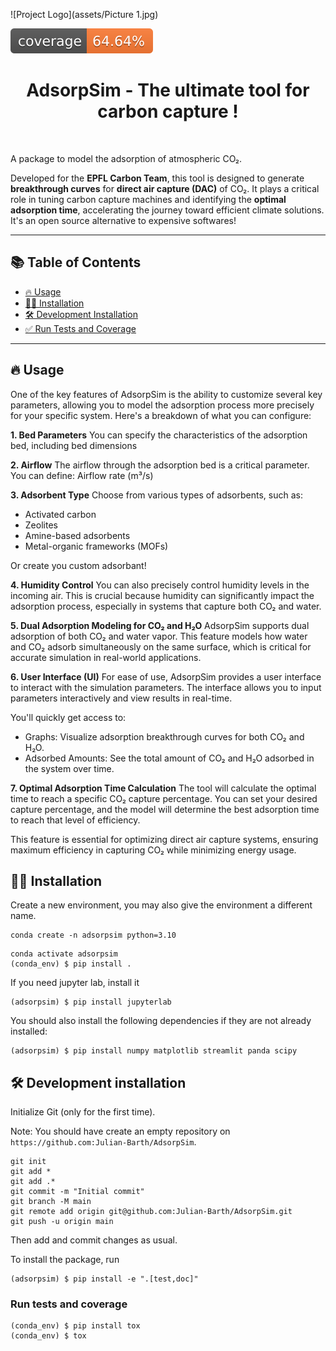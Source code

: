 ![Project Logo](assets/Picture 1.jpg)

![Coverage Status](assets/coverage-badge.svg)

<h1 align="center">
AdsorpSim - The ultimate tool for carbon capture !
</h1>

<br>

A package to model the adsorption of atmospheric CO₂.

Developed for the **EPFL Carbon Team**, this tool is designed to generate **breakthrough curves** for **direct air capture (DAC)** of CO₂. It plays a critical role in tuning carbon capture machines and identifying the **optimal adsorption time**, accelerating the journey toward efficient climate solutions. It's an open source alternative to expensive softwares!


---

## 📚 Table of Contents

- [🔥 Usage](#-usage)  
- [👩‍💻 Installation](#-installation)  
- [🛠️ Development Installation](#️-development-installation)  
- [✅ Run Tests and Coverage](#run-tests-and-coverage)  

---

## 🔥 Usage
One of the key features of AdsorpSim is the ability to customize several key parameters, allowing you to model the adsorption process more precisely for your specific system. Here's a breakdown of what you can configure:

**1. Bed Parameters**
You can specify the characteristics of the adsorption bed, including bed dimensions

**2. Airflow**
The airflow through the adsorption bed is a critical parameter. You can define: Airflow rate (m³/s)

**3. Adsorbent Type**
Choose from various types of adsorbents, such as:
- Activated carbon
- Zeolites
- Amine-based adsorbents
- Metal-organic frameworks (MOFs)

Or create you custom adsorbant!

**4. Humidity Control**
You can also precisely control humidity levels in the incoming air. This is crucial because humidity can significantly impact the adsorption process, especially in systems that capture both CO₂ and water.

**5. Dual Adsorption Modeling for CO₂ and H₂O**
AdsorpSim supports dual adsorption of both CO₂ and water vapor. This feature models how water and CO₂ adsorb simultaneously on the same surface, which is critical for accurate simulation in real-world applications.

**6. User Interface (UI)**
For ease of use, AdsorpSim provides a user interface to interact with the simulation parameters. The interface allows you to input parameters interactively and view results in real-time.

You'll quickly get access to: 

- Graphs: Visualize adsorption breakthrough curves for both CO₂ and H₂O.
- Adsorbed Amounts: See the total amount of CO₂ and H₂O adsorbed in the system over time.

**7. Optimal Adsorption Time Calculation**
The tool will calculate the optimal time to reach a specific CO₂ capture percentage. You can set your desired capture percentage, and the model will determine the best adsorption time to reach that level of efficiency.

This feature is essential for optimizing direct air capture  systems, ensuring maximum efficiency in capturing CO₂ while minimizing energy usage.

## 👩‍💻 Installation

Create a new environment, you may also give the environment a different name. 

```
conda create -n adsorpsim python=3.10 
```

```
conda activate adsorpsim
(conda_env) $ pip install .
```

If you need jupyter lab, install it 

```
(adsorpsim) $ pip install jupyterlab
```

You should also install the following dependencies if they are not already installed:
```
(adsorpsim) $ pip install numpy matplotlib streamlit panda scipy 
```


## 🛠️ Development installation

Initialize Git (only for the first time). 

Note: You should have create an empty repository on `https://github.com:Julian-Barth/AdsorpSim`.

```
git init
git add * 
git add .*
git commit -m "Initial commit" 
git branch -M main
git remote add origin git@github.com:Julian-Barth/AdsorpSim.git 
git push -u origin main
```

Then add and commit changes as usual. 

To install the package, run

```
(adsorpsim) $ pip install -e ".[test,doc]"
```



### Run tests and coverage

```
(conda_env) $ pip install tox
(conda_env) $ tox
```



